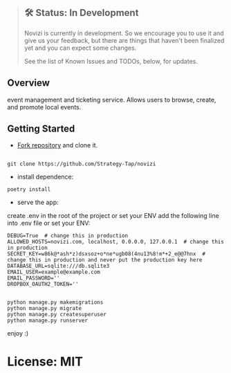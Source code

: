 > ## 🛠 Status: In Development
> Novizi is currently in development. So we encourage you to use it and give us your feedback, but there are things that haven't been finalized yet and you can expect some changes.
>
> See the list of Known Issues and TODOs, below, for updates.

## Overview

event management and ticketing service. Allows users to browse, create, and promote local events.


## Getting Started

* [Fork repository][Novizi] and clone it.

```shell tab="Shell or CMD"

git clone https://github.com/Strategy-Tap/novizi
```

* install dependence:

```shell tab="Poetry"
poetry install
```

* serve the app:

create .env in the root of the project or set your ENV add the following line into .env file or set your ENV:
    
    DEBUG=True  # change this in production
    ALLOWED_HOSTS=novizi.com, localhost, 0.0.0.0, 127.0.0.1  # change this in production
    SECRET_KEY=w86k@*ash*z)dsxsoz+o*ne*ugb08(4nu13%8!m*+2_e@@7hnx  # change this in production and never put the production key here
    DATABASE_URL=sqlite:///db.sqlite3
    EMAIL_USER=example@example.com
    EMAIL_PASSWORD=''
    DROPBOX_OAUTH2_TOKEN=''


```shell tab="shell or CMD"

python manage.py makemigrations
python manage.py migrate
python manage.py createsuperuser
python manage.py runserver
```

enjoy :)

# License: MIT


[Novizi]: https://github.com/Strategy-Tap/Novizi-BackEnd
